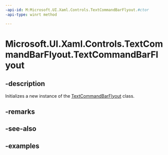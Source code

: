 ```yaml
---
-api-id: M:Microsoft.UI.Xaml.Controls.TextCommandBarFlyout.#ctor
-api-type: winrt method

---
```

<!-- Method syntax.
public TextCommandBarFlyout.TextCommandBarFlyout()
-->

# Microsoft.UI.Xaml.Controls.TextCommandBarFlyout.TextCommandBarFlyout


## -description

Initializes a new instance of the [TextCommandBarFlyout](textcommandbarflyout.md) class.


## -remarks


## -see-also


## -examples


